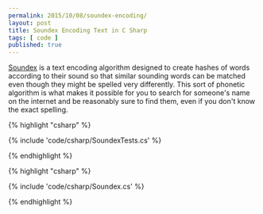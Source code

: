 ```yaml
---
permalink: 2015/10/08/soundex-encoding/
layout: post
title: Soundex Encoding Text in C Sharp
tags: [ code ]
published: true
---
```


<a href="https://en.wikipedia.org/wiki/Soundex">Soundex</a> is a text encoding algorithm designed to create hashes 
of words according to their sound so that similar sounding words can be matched even though they might be 
spelled very differently. This sort of phonetic algorithm is what makes it possible for you to search for someone's 
name on the internet and be reasonably sure to find them, even if you don't know the exact spelling.


{% highlight "csharp" %}

{% include 'code/csharp/SoundexTests.cs' %}

{% endhighlight %}


{% highlight "csharp" %}

{% include 'code/csharp/Soundex.cs' %}

{% endhighlight %}



